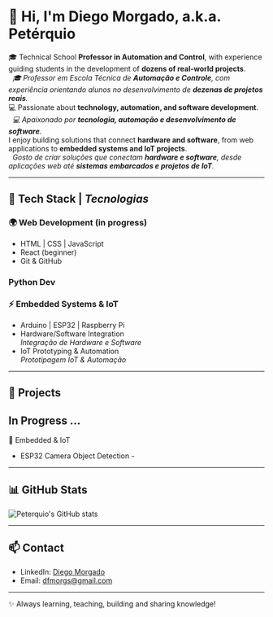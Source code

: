 # 👋 Hi, I'm Diego Morgado, a.k.a. Petérquio

🎓 Technical School **Professor in Automation and Control**, with experience guiding students in the development of **dozens of real-world projects**.  
&nbsp;  *🎓 Professor em Escola Técnica de **Automação e Controle**, com experiência orientando alunos no desenvolvimento de **dezenas de projetos reais**.*  
💻 Passionate about **technology, automation, and software development**.  
&nbsp;  *💻 Apaixonado por **tecnologia, automação e desenvolvimento de software**.*  
I enjoy building solutions that connect **hardware and software**, from web applications to **embedded systems and IoT projects**.  
&nbsp;  *Gosto de criar soluções que conectam **hardware e software**, desde aplicações web até **sistemas embarcados e projetos de IoT**.*  

---

## 🚀 Tech Stack | *Tecnologias*

### 🌍 Web Development (in progress)
- HTML | CSS | JavaScript  
- React (beginner)  
- Git & GitHub  

### Python Dev

### ⚡ Embedded Systems & IoT
- Arduino | ESP32 | Raspberry Pi  
- Hardware/Software Integration  
  *Integração de Hardware e Software*   
- IoT Prototyping & Automation  
  *Prototipagem IoT & Automação*  

---

## 📂 Projects

## In Progress ...

🔹 Embedded & IoT  
- ESP32 Camera Object Detection -  

---

## 📊 GitHub Stats
![Peterquio's GitHub stats](https://github-readme-stats.vercel.app/api?username=peterquio&show_icons=true&theme=tokyonight)

---

## 📫 Contact
- LinkedIn: [Diego Morgado](https://www.linkedin.com/in/diego-morgado-145ab912b/])  
- Email: dfmorgs@gmail.com  

---
✨ Always learning, teaching, building and sharing knowledge!
